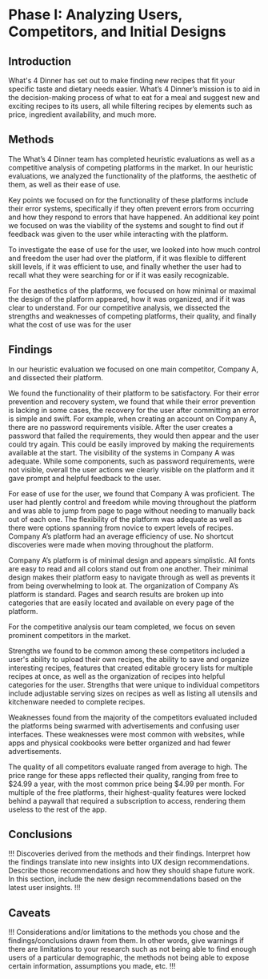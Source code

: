 # Phase I: Analyzing Users, Competitors, and Initial Designs

## Introduction

What's 4 Dinner has set out to make finding new recipes that fit your specific taste and dietary needs easier. What’s 4 Dinner’s mission is to aid in the decision-making process of what to eat for a meal and suggest new and exciting recipes to its users, all while filtering recipes by elements such as price, ingredient availability, and much more.

## Methods

The What’s 4 Dinner team has completed heuristic evaluations as well as a competitive analysis of competing platforms in the market. In our heuristic evaluations, we analyzed the functionality of the platforms, the aesthetic of them, as well as their ease of use. 

Key points we focused on for the functionality of these platforms include their error systems, specifically if they often prevent errors from occurring and how they respond to errors that have happened. An additional key point we focused on was the viability of the systems and sought to find out if feedback was given to the user while interacting with the platform. 

To investigate the ease of use for the user, we looked into how much control and freedom the user had over the platform, if it was flexible to different skill levels, if it was efficient to use, and finally whether the user had to recall what they were searching for or if it was easily recognizable.

For the aesthetics of the platforms, we focused on how minimal or maximal the design of the platform appeared, how it was organized, and if it was clear to understand.
For our competitive analysis, we dissected the strengths and weaknesses of competing platforms, their quality, and finally what the cost of use was for the user


## Findings

In our heuristic evaluation we focused on one main competitor, Company A, and dissected their platform.

We found the functionality of their platform to be satisfactory. For their error prevention and recovery system, we found that while their error prevention is lacking in some cases, the recovery for the user after committing an error is simple and swift. For example, when creating an account on Company A, there are no password requirements visible. After the user creates a password that failed the requirements, they would then appear and the user could try again. This could be easily improved by making the requirements available at the start. The visibility of the systems in Company A was adequate. While some components, such as password requirements, were not visible, overall the user actions we clearly visible on the platform and it gave prompt and helpful feedback to the user.

For ease of use for the user, we found that Company A was proficient. The user had plently control and freedom while moving throughout the platform and was able to jump from page to page without needing to manually back out of each one. The flexibility of the platform was adequate as well as there were options spanning from novice to expert levels of recipes. Company A’s platform had an average efficiency of use. No shortcut discoveries were made when moving throughout the platform.

Company A’s platform is of minimal design and appears simplistic. All fonts are easy to read and all colors stand out from one another. Their minimal design makes their platform easy to navigate through as well as prevents it from being overwhelming to look at. The organization of Company A’s platform is standard. Pages and search results are broken up into categories that are easily located and available on every page of the platform.

For the competitive analysis our team completed, we focus on seven prominent competitors in the market.

Strengths we found to be common among these competitors included a user's ability to upload their own recipes, the ability to save and organize interesting recipes, features that created editable grocery lists for multiple recipes at once, as well as the organization of recipes into helpful categories for the user. Strengths that were unique to individual competitors include adjustable serving sizes on recipes as well as listing all utensils and kitchenware needed to complete recipes.

Weaknesses found from the majority of the competitors evaluated included the platforms being swarmed with advertisements and confusing user interfaces. These weaknesses were most common with websites, while apps and physical cookbooks were better organized and had fewer advertisements.

The quality of all competitors evaluate ranged from average to high. The price range for these apps reflected their quality, ranging from free to $24.99 a year, with the most common price being $4.99 per month. For multiple of the free platforms, their highest-quality features were locked behind a paywall that required a subscription to access, rendering them useless to the rest of the app.


## Conclusions

!!! Discoveries derived from the methods and their findings. Interpret how the findings translate into new insights into UX design recommendations. Describe those recommendations and how they should shape future work. In this section, include the new design recommendations based on the latest user insights. !!!

## Caveats

!!! Considerations and/or limitations to the methods you chose and the findings/conclusions drawn from them. In other words, give warnings if there are limitations to your research such as not being able to find enough users of a particular demographic, the methods not being able to expose certain information, assumptions you made, etc. !!!
